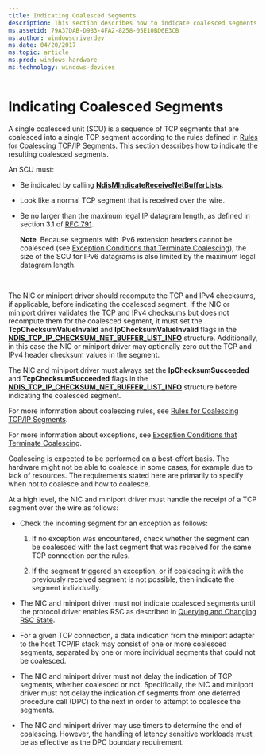 ```yaml
---
title: Indicating Coalesced Segments
description: This section describes how to indicate coalesced segments
ms.assetid: 79A37DAB-D9B3-4FA2-8258-05E10BD6E3CB
ms.author: windowsdriverdev
ms.date: 04/20/2017
ms.topic: article
ms.prod: windows-hardware
ms.technology: windows-devices
---
```


# Indicating Coalesced Segments


A single coalesced unit (SCU) is a sequence of TCP segments that are coalesced into a single TCP segment according to the rules defined in [Rules for Coalescing TCP/IP Segments](rules-for-coalescing-tcp-ip-packets.md). This section describes how to indicate the resulting coalesced segments.

An SCU must:

-   Be indicated by calling [**NdisMIndicateReceiveNetBufferLists**](https://msdn.microsoft.com/library/windows/hardware/ff563598).

-   Look like a normal TCP segment that is received over the wire.

-   Be no larger than the maximum legal IP datagram length, as defined in section 3.1 of [RFC 791](http://www.ietf.org/rfc/rfc791.txt).

    **Note**  Because segments with IPv6 extension headers cannot be coalesced (see [Exception Conditions that Terminate Coalescing](exception-conditions-that-terminate-coalescing.md)), the size of the SCU for IPv6 datagrams is also limited by the maximum legal datagram length.

     

The NIC or miniport driver should recompute the TCP and IPv4 checksums, if applicable, before indicating the coalesced segment. If the NIC or miniport driver validates the TCP and IPv4 checksums but does not recompute them for the coalesced segment, it must set the **TcpChecksumValueInvalid** and **IpChecksumValueInvalid** flags in the [**NDIS\_TCP\_IP\_CHECKSUM\_NET\_BUFFER\_LIST\_INFO**](https://msdn.microsoft.com/library/windows/hardware/ff567877) structure. Additionally, in this case the NIC or miniport driver may optionally zero out the TCP and IPv4 header checksum values in the segment.

The NIC and miniport driver must always set the **IpChecksumSucceeded** and **TcpChecksumSucceeded** flags in the [**NDIS\_TCP\_IP\_CHECKSUM\_NET\_BUFFER\_LIST\_INFO**](https://msdn.microsoft.com/library/windows/hardware/ff567877) structure before indicating the coalesced segment.

For more information about coalescing rules, see [Rules for Coalescing TCP/IP Segments](rules-for-coalescing-tcp-ip-packets.md).

For more information about exceptions, see [Exception Conditions that Terminate Coalescing](exception-conditions-that-terminate-coalescing.md).

Coalescing is expected to be performed on a best-effort basis. The hardware might not be able to coalesce in some cases, for example due to lack of resources. The requirements stated here are primarily to specify when not to coalesce and how to coalesce.

At a high level, the NIC and miniport driver must handle the receipt of a TCP segment over the wire as follows:

-   Check the incoming segment for an exception as follows:

    1.  If no exception was encountered, check whether the segment can be coalesced with the last segment that was received for the same TCP connection per the rules.

    2.  If the segment triggered an exception, or if coalescing it with the previously received segment is not possible, then indicate the segment individually.

-   The NIC and miniport driver must not indicate coalesced segments until the protocol driver enables RSC as described in [Querying and Changing RSC State](querying-and-changing-rsc-state.md).

-   For a given TCP connection, a data indication from the miniport adapter to the host TCP/IP stack may consist of one or more coalesced segments, separated by one or more individual segments that could not be coalesced.

-   The NIC and miniport driver must not delay the indication of TCP segments, whether coalesced or not. Specifically, the NIC and miniport driver must not delay the indication of segments from one deferred procedure call (DPC) to the next in order to attempt to coalesce the segments.

-   The NIC and miniport driver may use timers to determine the end of coalescing. However, the handling of latency sensitive workloads must be as effective as the DPC boundary requirement.

 

 





